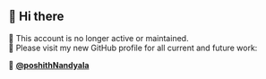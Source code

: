 ## 👋 Hi there

🚨 This account is no longer active or maintained.  
📍 Please visit my new GitHub profile for all current and future work:

🔗 **[@poshithNandyala](https://github.com/poshithNandyala)**
